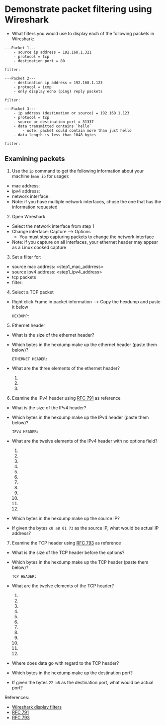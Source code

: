 # Demonstrate packet filtering using Wireshark

- What filters you would use to display each of the following packets in Wireshark:

```text
---Packet 1---
    - source ip address = 192.168.1.321
    - protocol = tcp
    - destination port = 80

filter:
```

```text
---Packet 2---
    - destination ip address = 192.168.1.123
    - protocol = icmp
    - only display echo (ping) reply packets

filter:
```

```text
---Packet 3---
    - ip address (destination or source) = 192.168.1.123
    - protocol = tcp
    - source or destination port = 31337
    - data transmitted contains `hello`
        - note: packet could contain more than just hello
    - data length is less than 1048 bytes

filter:
```

## Examining packets

1. Use the `ip` command to get the following information about your machine (`man ip` for usage):

- mac address:
- ipv4  address:
- network interface:
- Note: if you have multiple network interfaces, chose the one that has the information requested

2. Open Wireshark

- Select the network interface from step 1
- Change interface: Capture --> Options
  - You must stop capturing packets to change the network interface
- Note: if you capture on all interfaces, your ethernet header may appear as a Linux cooked capture

3. Set a filter for:

- source mac address: <step1_mac_addrress>
- source ipv4 address: <step1_ipv4_address>
- tcp packets
- filter:

4. Select a TCP packet

- Right click Frame in packet information --> Copy the hexdump and paste it below

    ```text
    HEXDUMP:
    ```

5. Ethernet header

- What is the size of the ethernet header?
- Which bytes in the hexdump make up the ethernet header (paste them below)?

    ```text
    ETHERNET HEADER:
    ```

- What are the three elements of the ethernet header?

    1.
    2.
    3.

6. Examine the IPv4 header using [RFC 791](https://tools.ietf.org/html/rfc791) as reference

- What is the size of the IPv4 header?
- Which bytes in the hexdump make up the IPv4 header (paste them below)?

    ```text
    IPV4 HEADER:
    ```

- What are the twelve elements of the IPv4 header with no options field?

  1.
  2.
  3.
  4.
  5.
  6.
  7.
  8.
  9.
  10.
  11.
  12.

- Which bytes in the hexdump make up the source IP?
- If given the bytes `c0 a8 01 73` as the source IP, what would be actual IP address?

7. Examine the TCP header using [RFC 793](https://tools.ietf.org/html/rfc793) as reference

- What is the size of the TCP header before the options?
- Which bytes in the hexdump make up the TCP header (paste them below)?

    ```text
    TCP HEADER:
    ```

- What are the twelve elements of the TCP header?

  1.
  2.
  3.
  4.
  5.
  6.
  7.
  8.
  9.
  10.
  11.
  12.

- Where does data go with regard to the TCP header?
- Which bytes in the hexdump make up the destination port?
- If given the bytes `22 b8` as the destination port, what would be actual port?



References:

- [Wireshark display filters](https://www.wireshark.org/docs/dfref/)
- [RFC 791](https://tools.ietf.org/html/rfc791)
- [RFC 793](https://tools.ietf.org/html/rfc793)
